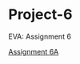 # Project-6

EVA: Assignment 6

[Assignment 6A](https://colab.research.google.com/drive/15S8-izKF9CKVO1tI5vHvGLtKKKPhIzIv)

